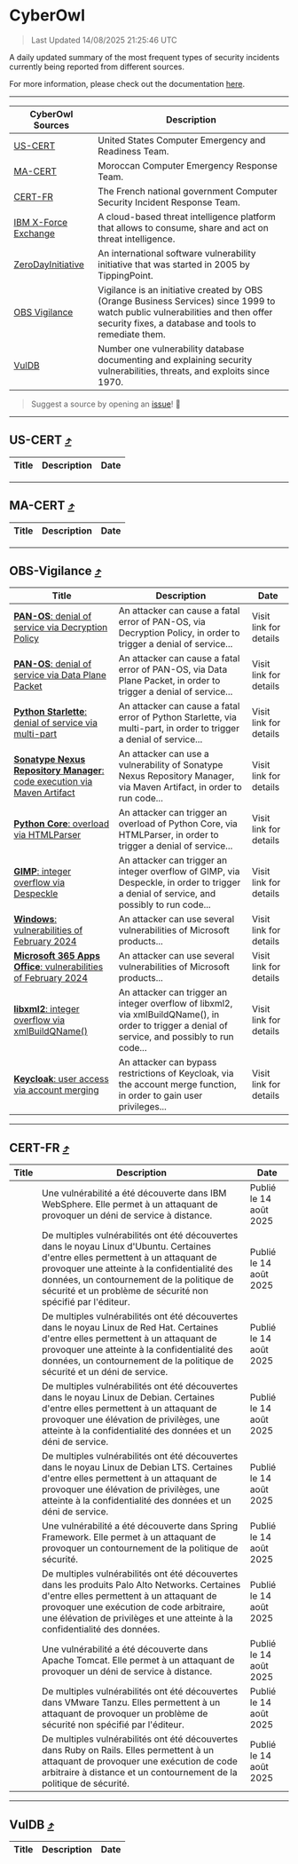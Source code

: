 
 <div id='top'></div>

# CyberOwl

 > Last Updated 14/08/2025 21:25:46 UTC
 
 A daily updated summary of the most frequent types of security incidents currently being reported from different sources.
 
 For more information, please check out the documentation [here](./docs/README.md).
 
 ---
 |CyberOwl Sources|Description|
 |---|---|
 |[US-CERT](#us-cert-arrow_heading_up)|United States Computer Emergency and Readiness Team.|
 |[MA-CERT](#ma-cert-arrow_heading_up)|Moroccan Computer Emergency Response Team.|
 |[CERT-FR](#cert-fr-arrow_heading_up)|The French national government Computer Security Incident Response Team.|
 |[IBM X-Force Exchange](#ibmcloud-arrow_heading_up)|A cloud-based threat intelligence platform that allows to consume, share and act on threat intelligence.|
 |[ZeroDayInitiative](#zerodayinitiative-arrow_heading_up)|An international software vulnerability initiative that was started in 2005 by TippingPoint.|
 |[OBS Vigilance](#obs-vigilance-arrow_heading_up)|Vigilance is an initiative created by OBS (Orange Business Services) since 1999 to watch public vulnerabilities and then offer security fixes, a database and tools to remediate them.|
 |[VulDB](#vuldb-arrow_heading_up)|Number one vulnerability database documenting and explaining security vulnerabilities, threats, and exploits since 1970.|
 
 > Suggest a source by opening an [issue](https://github.com/karimhabush/cyberowl/issues)! :raised_hands:
 ---

## US-CERT [:arrow_heading_up:](#cyberowl)

 |Title|Description|Date|
 |---|---|---|
 
 ---

## MA-CERT [:arrow_heading_up:](#cyberowl)

 |Title|Description|Date|
 |---|---|---|
 
 ---

## OBS-Vigilance [:arrow_heading_up:](#cyberowl)

 |Title|Description|Date|
 |---|---|---|
 |[<a href="https://vigilance.fr/vulnerability/PAN-OS-denial-of-service-via-Decryption-Policy-45661" class="noirorange"><b>PAN-OS</b>: denial of service via Decryption Policy</a>](https://vigilance.fr/vulnerability/PAN-OS-denial-of-service-via-Decryption-Policy-45661)|An attacker can cause a fatal error of PAN-OS, via Decryption Policy, in order to trigger a denial of service...|Visit link for details|
 |[<a href="https://vigilance.fr/vulnerability/PAN-OS-denial-of-service-via-Data-Plane-Packet-45655" class="noirorange"><b>PAN-OS</b>: denial of service via Data Plane Packet</a>](https://vigilance.fr/vulnerability/PAN-OS-denial-of-service-via-Data-Plane-Packet-45655)|An attacker can cause a fatal error of PAN-OS, via Data Plane Packet, in order to trigger a denial of service...|Visit link for details|
 |[<a href="https://vigilance.fr/vulnerability/Python-Starlette-denial-of-service-via-multi-part-47823" class="noirorange"><b>Python Starlette</b>: denial of service via multi-part</a>](https://vigilance.fr/vulnerability/Python-Starlette-denial-of-service-via-multi-part-47823)|An attacker can cause a fatal error of Python Starlette, via multi-part, in order to trigger a denial of service...|Visit link for details|
 |[<a href="https://vigilance.fr/vulnerability/Sonatype-Nexus-Repository-Manager-code-execution-via-Maven-Artifact-45651" class="noirorange"><b>Sonatype Nexus Repository Manager</b>: code execution via Maven Artifact</a>](https://vigilance.fr/vulnerability/Sonatype-Nexus-Repository-Manager-code-execution-via-Maven-Artifact-45651)|An attacker can use a vulnerability of Sonatype Nexus Repository Manager, via Maven Artifact, in order to run code...|Visit link for details|
 |[<a href="https://vigilance.fr/vulnerability/Python-Core-overload-via-HTMLParser-47431" class="noirorange"><b>Python Core</b>: overload via HTMLParser</a>](https://vigilance.fr/vulnerability/Python-Core-overload-via-HTMLParser-47431)|An attacker can trigger an overload of Python Core, via HTMLParser, in order to trigger a denial of service...|Visit link for details|
 |[<a href="https://vigilance.fr/vulnerability/GIMP-integer-overflow-via-Despeckle-47430" class="noirorange"><b>GIMP</b>: integer overflow via Despeckle</a>](https://vigilance.fr/vulnerability/GIMP-integer-overflow-via-Despeckle-47430)|An attacker can trigger an integer overflow of GIMP, via Despeckle, in order to trigger a denial of service, and possibly to run code...|Visit link for details|
 |[<a href="https://vigilance.fr/vulnerability/Windows-vulnerabilities-of-February-2024-43519" class="noirorange"><b>Windows</b>: vulnerabilities of February 2024</a>](https://vigilance.fr/vulnerability/Windows-vulnerabilities-of-February-2024-43519)|An attacker can use several vulnerabilities of Microsoft products...|Visit link for details|
 |[<a href="https://vigilance.fr/vulnerability/Microsoft-365-Apps-Office-vulnerabilities-of-February-2024-43514" class="noirorange"><b>Microsoft 365 Apps  Office</b>: vulnerabilities of February 2024</a>](https://vigilance.fr/vulnerability/Microsoft-365-Apps-Office-vulnerabilities-of-February-2024-43514)|An attacker can use several vulnerabilities of Microsoft products...|Visit link for details|
 |[<a href="https://vigilance.fr/vulnerability/libxml2-integer-overflow-via-xmlBuildQName-47429" class="noirorange"><b>libxml2</b>: integer overflow via xmlBuildQName()</a>](https://vigilance.fr/vulnerability/libxml2-integer-overflow-via-xmlBuildQName-47429)|An attacker can trigger an integer overflow of libxml2, via xmlBuildQName(), in order to trigger a denial of service, and possibly to run code...|Visit link for details|
 |[<a href="https://vigilance.fr/vulnerability/Keycloak-user-access-via-account-merging-47812" class="noirorange"><b>Keycloak</b>: user access via account merging</a>](https://vigilance.fr/vulnerability/Keycloak-user-access-via-account-merging-47812)|An attacker can bypass restrictions of Keycloak, via the account merge function, in order to gain user privileges...|Visit link for details|
 
 ---

## CERT-FR [:arrow_heading_up:](#cyberowl)

 |Title|Description|Date|
 |---|---|---|
 |[](https://www.cert.ssi.gouv.fr/avis/CERTFR-2025-AVI-0701/)|Une vulnérabilité a été découverte dans IBM WebSphere. Elle permet à un attaquant de provoquer un déni de service à distance.|Publié le 14 août 2025|
 |[](https://www.cert.ssi.gouv.fr/avis/CERTFR-2025-AVI-0700/)|De multiples vulnérabilités ont été découvertes dans le noyau Linux d'Ubuntu. Certaines d'entre elles permettent à un attaquant de provoquer une atteinte à la confidentialité des données, un contournement de la politique de sécurité et un problème de sécurité non spécifié par l'éditeur.|Publié le 14 août 2025|
 |[](https://www.cert.ssi.gouv.fr/avis/CERTFR-2025-AVI-0699/)|De multiples vulnérabilités ont été découvertes dans le noyau Linux de Red Hat. Certaines d'entre elles permettent à un attaquant de provoquer une atteinte à la confidentialité des données, un contournement de la politique de sécurité et un déni de service.|Publié le 14 août 2025|
 |[](https://www.cert.ssi.gouv.fr/avis/CERTFR-2025-AVI-0698/)|De multiples vulnérabilités ont été découvertes dans le noyau Linux de Debian. Certaines d'entre elles permettent à un attaquant de provoquer une élévation de privilèges, une atteinte à la confidentialité des données et un déni de service.|Publié le 14 août 2025|
 |[](https://www.cert.ssi.gouv.fr/avis/CERTFR-2025-AVI-0697/)|De multiples vulnérabilités ont été découvertes dans le noyau Linux de Debian LTS. Certaines d'entre elles permettent à un attaquant de provoquer une élévation de privilèges, une atteinte à la confidentialité des données et un déni de service.|Publié le 14 août 2025|
 |[](https://www.cert.ssi.gouv.fr/avis/CERTFR-2025-AVI-0696/)|Une vulnérabilité a été découverte dans Spring Framework. Elle permet à un attaquant de provoquer un contournement de la politique de sécurité.|Publié le 14 août 2025|
 |[](https://www.cert.ssi.gouv.fr/avis/CERTFR-2025-AVI-0695/)|De multiples vulnérabilités ont été découvertes dans les produits Palo Alto Networks. Certaines d'entre elles permettent à un attaquant de provoquer une exécution de code arbitraire, une élévation de privilèges et une atteinte à la confidentialité des données.|Publié le 14 août 2025|
 |[](https://www.cert.ssi.gouv.fr/avis/CERTFR-2025-AVI-0694/)|Une vulnérabilité a été découverte dans Apache Tomcat. Elle permet à un attaquant de provoquer un déni de service à distance.|Publié le 14 août 2025|
 |[](https://www.cert.ssi.gouv.fr/avis/CERTFR-2025-AVI-0693/)|De multiples vulnérabilités ont été découvertes dans VMware Tanzu. Elles permettent à un attaquant de provoquer un problème de sécurité non spécifié par l'éditeur.|Publié le 14 août 2025|
 |[](https://www.cert.ssi.gouv.fr/avis/CERTFR-2025-AVI-0692/)|De multiples vulnérabilités ont été découvertes dans Ruby on Rails. Elles permettent à un attaquant de provoquer une exécution de code arbitraire à distance et un contournement de la politique de sécurité.|Publié le 14 août 2025|
 
 ---

## VulDB [:arrow_heading_up:](#cyberowl)

 |Title|Description|Date|
 |---|---|---|
 